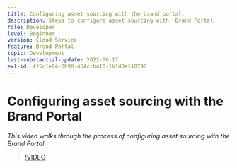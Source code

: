 ```yaml
---
title: Configuring asset sourcing with the brand portal.
description: Steps to configure asset sourcing with  Brand Portal
role: Developer
level: Beginner
version: Cloud Service
feature: Brand Portal
topic: Development
last-substantial-update: 2022-06-17
exl-id: 4f5c1e04-8b98-454c-b410-1b1d0e110798
---
```

# Configuring asset sourcing with the Brand Portal

*This video walks through the process of configuring asset sourcing with the Brand Portal.*

>[!VIDEO](https://video.tv.adobe.com/v/335451?quality=12&learn=on)
